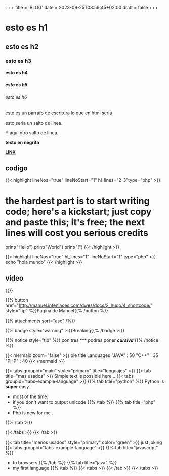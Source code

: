 +++
title = 'BLOG'
date = 2023-09-25T08:59:45+02:00
draft = false
+++

# esto es h1 
## esto es h2
### esto es h3
#### esto es h4
##### esto es h5
###### esto es h6

esto es un parrafo de escritura lo que en html seria 

esto seria 
un salto de 
linea.

Y aqui
otro salto de linea.

**texto en negrita**

<!-- LINK -->
[**LINK**][somelinkID]

[somelinkID]: https://mcshelby.github.io/hugo-theme-relearn/index.html "Go to example domain"

## codigo 
{{< highlight lineNos="true" lineNoStart="1" hl_lines="2-3"type="php" >}}
# the hardest part is to start writing code; here's a kickstart; just copy and paste this; it's free; the next lines will cost you serious credits
print("Hello")
print("World")
print("!")
{{< /highlight >}}

{{< highlight lineNos="true" hl_lines="1" lineNoStart="1" type="php" >}}
echo "hola mundo"
{{< /highlight >}}




<!-- youtube -->
## video 
{{<youtube j9WyKTGAO2w>}}



<!-- botton -->
{{% button href="http://manuel.infenlaces.com/dwes/docs/2_hugo/4_shortcode/" style="tip" %}}Pagina de Manuel{{% /button %}}

<!-- Descargas -->
{{% attachments sort="asc" /%}}

<!-- badge -->
{{% badge style="warning" %}}Breaking{{% /badge %}}

<!-- Notice -->

{{% notice style="tip" %}}
con tres *** podras poner ***cursiva***
{{% /notice %}}
<!-- mermaid -->

{{< mermaid zoom="false" >}}
pie title Languages
    "JAVA" : 50
    "C++" : 35
    "PHP" : 40
{{< /mermaid >}}


<!-- tabla -->

{{< tabs groupid="main" style="primary" title="lenguajes"  >}}
{{< tab title="mas usados" >}}
  Simple text is possible here...
  {{< tabs groupid="tabs-example-language" >}}
  {{% tab title="python" %}}
  Python is **super** easy.

  - most of the time.
  - if you don't want to output unicode
  {{% /tab %}}
   {{% tab title="php" %}}
  - Php is new for me .

  
  {{% /tab %}}
  
  {{< /tabs >}}
{{< /tab >}}

{{< tab title="menos usados" style="primary" color="green" >}}
  just joking
  {{< tabs groupid="tabs-example-language" >}}
  {{% tab title="javascript" %}}
  - to browsers
  {{% /tab %}}
  {{% tab title="java" %}}
  - my first language 
  {{% /tab %}}
  {{< /tabs >}}
{{< /tab >}}
{{< /tabs >}}







